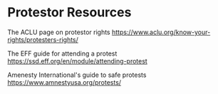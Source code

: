 # Protestor Resources

The ACLU page on protestor rights https://www.aclu.org/know-your-rights/protesters-rights/

The EFF guide for attending a protest https://ssd.eff.org/en/module/attending-protest

Amenesty International's guide to safe protests https://www.amnestyusa.org/protests/
